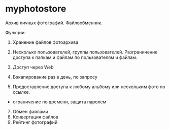 # myphotostore
Архив личных фотографий. Файлообменник.

Функции:
1. Хранение файлов фотоархива
2. Несколько пользователей, группы пользователей. Разграничение доступа к папкам и файлам по пользователям и файлам. 
3. Доступ через Web


4. Бэкапирование раз в день, по запросу
6. Предоставление доступа к любому альбому или нескольким фото по ссылке.
  - ограничение по времени, защита паролем
7. Обмен файлами
8. Конвертация файлов
9. Рейтинг фотографий
